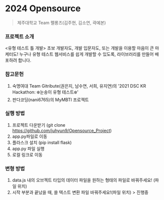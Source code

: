 # 2024 Opensource 
> 제주대학교
Team 펠롱즈(김주현, 김소연, 곽예본)

### 프로젝트 소개

 <유형 테스트 틀 개발>
초보 개발자도, 개발 입문자도, 또는 개발을 이용할 마음이 큰 마케터도! 
누구나 유형 테스트 웹서비스를 쉽게 개발할 수 있도록, 라이브러리를 만들어 배포하려 합니다.

### 참고문헌
1. 숙명여대 Team Gitribute(권은지, 남수연, 서희, 유지연)의 '2021 DSC KR Hackathon: ❄️눈송이 유형 테스트❄️'
2. 판다코딩(nani6765)의 MyMBTI 프로젝트

### 실행 방법
1. 프로젝트 다운받기 (git clone https://github.com/juhyun9/Opensource_Project)
2. app.py파일로 이동
3. 플라스크 설치 (pip install flask)
4. app.py 파일 실행
5. 로컬 링크로 이동


### 변형 방법
1. data.js 내의 오브젝트 타입의 데이터 파일을 원하는 형태의 파일로 바꿔주세요! (파일 위치)
2. 시작 부분과 끝났을 때, 쓸 텍스트 변환 파일 바꿔주세요!(파일 위치) > 진행중
